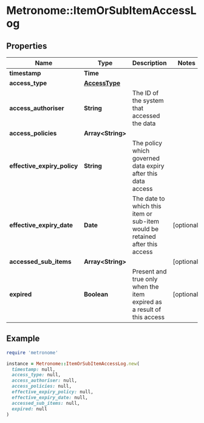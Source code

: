 # Metronome::ItemOrSubItemAccessLog

## Properties

| Name | Type | Description | Notes |
| ---- | ---- | ----------- | ----- |
| **timestamp** | **Time** |  |  |
| **access_type** | [**AccessType**](AccessType.md) |  |  |
| **access_authoriser** | **String** | The ID of the system that accessed the data |  |
| **access_policies** | **Array&lt;String&gt;** |  |  |
| **effective_expiry_policy** | **String** | The policy which governed data expiry after this data access |  |
| **effective_expiry_date** | **Date** | The date to which this item or sub-item would be retained after this access | [optional] |
| **accessed_sub_items** | **Array&lt;String&gt;** |  | [optional] |
| **expired** | **Boolean** | Present and true only when the item expired as a result of this access | [optional] |

## Example

```ruby
require 'metronome'

instance = Metronome::ItemOrSubItemAccessLog.new(
  timestamp: null,
  access_type: null,
  access_authoriser: null,
  access_policies: null,
  effective_expiry_policy: null,
  effective_expiry_date: null,
  accessed_sub_items: null,
  expired: null
)
```

